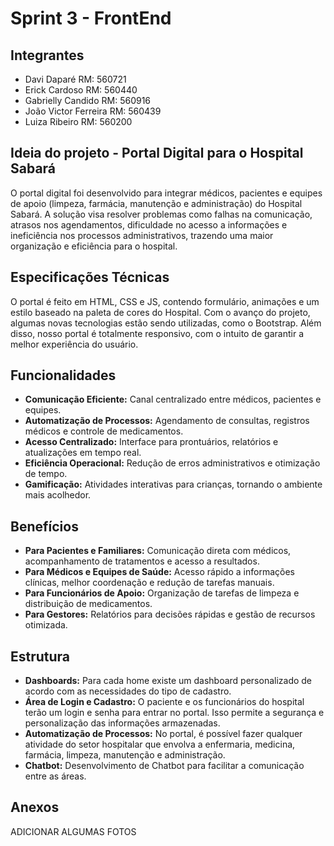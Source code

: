 # Sprint 3 - FrontEnd

## Integrantes
- Davi Daparé RM: 560721
- Erick Cardoso RM: 560440
- Gabrielly Candido RM: 560916
- João Victor Ferreira RM: 560439
- Luiza Ribeiro RM: 560200

## Ideia do projeto - Portal Digital para o Hospital Sabará

O portal digital foi desenvolvido para integrar médicos, pacientes e equipes de apoio (limpeza, farmácia, manutenção e administração) do Hospital Sabará. A solução visa resolver problemas como falhas na comunicação, atrasos nos agendamentos, dificuldade no acesso a informações e ineficiência nos processos administrativos, trazendo uma maior organização e eficiência para o hospital.

## Especificações Técnicas
O portal é feito em HTML, CSS e JS, contendo formulário, animações e um estilo baseado na paleta de cores do Hospital. Com o avanço do projeto, algumas novas tecnologias estão sendo utilizadas, como o Bootstrap. Além disso, nosso portal é totalmente responsivo, com o intuito de garantir a melhor experiência do usuário.

## Funcionalidades
- **Comunicação Eficiente:** Canal centralizado entre médicos, pacientes e equipes.
- **Automatização de Processos:** Agendamento de consultas, registros médicos e controle de medicamentos.
- **Acesso Centralizado:** Interface para prontuários, relatórios e atualizações em tempo real.
- **Eficiência Operacional:** Redução de erros administrativos e otimização de tempo.
- **Gamificação:** Atividades interativas para crianças, tornando o ambiente mais acolhedor.

## Benefícios
- **Para Pacientes e Familiares:** Comunicação direta com médicos, acompanhamento de tratamentos e acesso a resultados.
- **Para Médicos e Equipes de Saúde:** Acesso rápido a informações clínicas, melhor coordenação e redução de tarefas manuais.
- **Para Funcionários de Apoio:** Organização de tarefas de limpeza e distribuição de medicamentos.
- **Para Gestores:** Relatórios para decisões rápidas e gestão de recursos otimizada.

## Estrutura
- **Dashboards:** Para cada home existe um dashboard personalizado de acordo com as necessidades do tipo de cadastro.
- **Área de Login e Cadastro:** O paciente e os funcionários do hospital terão um login e senha para entrar no portal. Isso permite a segurança e personalização das informações armazenadas.
- **Automatização de Processos:** No portal, é possível fazer qualquer atividade do setor hospitalar que envolva a enfermaria, medicina, farmácia, limpeza, manutenção e administração. 
- **Chatbot:** Desenvolvimento de Chatbot para facilitar a comunicação entre as áreas.

## Anexos
ADICIONAR ALGUMAS FOTOS
